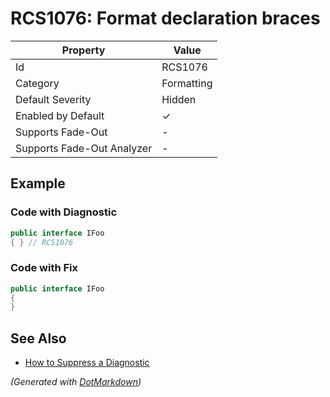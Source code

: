 # RCS1076: Format declaration braces

| Property                    | Value      |
| --------------------------- | ---------- |
| Id                          | RCS1076    |
| Category                    | Formatting |
| Default Severity            | Hidden     |
| Enabled by Default          | &#x2713;   |
| Supports Fade\-Out          | \-         |
| Supports Fade\-Out Analyzer | \-         |

## Example

### Code with Diagnostic

```csharp
public interface IFoo
{ } // RCS1076
```

### Code with Fix

```csharp
public interface IFoo
{
}
```

## See Also

* [How to Suppress a Diagnostic](../HowToConfigureAnalyzers.md#how-to-suppress-a-diagnostic)


*\(Generated with [DotMarkdown](http://github.com/JosefPihrt/DotMarkdown)\)*